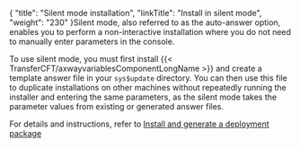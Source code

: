 {
    "title": "Silent mode installation",
    "linkTitle": "Install in silent mode",
    "weight": "230"
}Silent mode, also referred to as the auto-answer option, enables you to perform a non-interactive installation where you do not need to manually enter parameters in the console.

To use silent mode, you must first install {{< TransferCFT/axwayvariablesComponentLongName  >}} and create a template answer file in your `sys$update` directory. You can then use this file to duplicate installations on other machines without repeatedly running the installer and entering the same parameters, as the silent mode takes the parameter values from existing or generated answer files.

For details and instructions, refer to <a href="../vms_deployment#Install" class="MCXref xref">Install and generate a deployment package</a>
